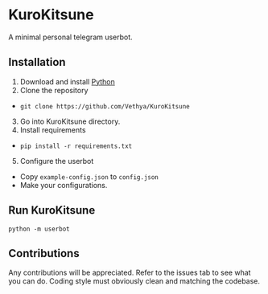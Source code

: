 # KuroKitsune
A minimal personal telegram userbot.
## Installation
1. Download and install [Python](https://www.python.org/)
2. Clone the repository
- `git clone https://github.com/Vethya/KuroKitsune`
3. Go into KuroKitsune directory.
4. Install requirements
- `pip install -r requirements.txt`
5. Configure the userbot
- Copy `example-config.json` to `config.json`
- Make your configurations.
## Run KuroKitsune
`python -m userbot`
## Contributions
Any contributions will be appreciated. Refer to the issues tab to see what you can do. Coding style must obviously clean and matching the codebase.